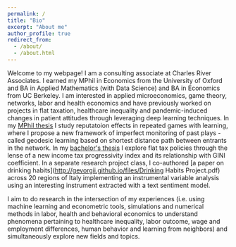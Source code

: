 ```yaml
---
permalink: /
title: "Bio"
excerpt: "About me"
author_profile: true
redirect_from: 
  - /about/
  - /about.html
---
```


Welcome to my webpage! I am a consulting associate at Charles River Associates. I earned my MPhil in Economics from the University of Oxford and BA in Applied Mathematics (with Data Science) and BA in Economics from UC Berkeley. I am interested in applied microeconomics, game theory, networks, labor and health economics and have previously worked on projects in flat taxation, healthcare inequality and pandemic-induced changes in patient attitudes through leveraging deep learning techniques. In my [MPhil thesis](http://gevorgii.github.io/files/MPhilThesis_Khandamiryan_Gevorg_.pdf) I study reputatoion effects in repeated games with learning, where I propose a new framework of imperfect monitoring of past plays - called geodesic learning based on shortest distance path between entrants in the network. In my [bachelor's thesis](http://gevorgii.github.io/files/Berkeley_Gevorg_Thesis.pdf) I explore flat tax policies through the lense of a new income tax progressivity index and its relationship with GINI coefficient. In a separate research project class, I co-authored [a paper on drinking habits](http://gevorgii.github.io/files/Drinking Habits Project.pdf) across 20 regions of Italy implementing an instrumental variable analysis using an interesting instrument extracted with a text sentiment model.

I aim to do research in the intersection of my experiences (i.e. using machine learning and econometric tools, simulations and numerical methods in labor, health and behavioral economics to understand phenomena pertaining to healthcare inequality, labor outcome, wage and employment differences, human behavior and learning from neighbors) and simultaneously explore new fields and topics.



